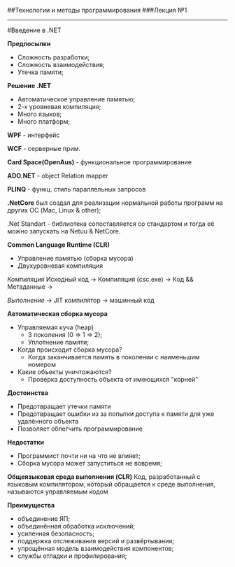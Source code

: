 ##Технологии и методы программирования
###Лекция №1
***
#Введение в .NET

**Предпосылки**
* Сложность разработки;
* Сложность взаимодействия;
* Утечка памяти;

**Решение .NET**
* Автоматическое управление памятью;
* 2-х уровневая компиляция;
* Много языков;
* Много платформ;

**WPF** - интерфейс

**WCF** - серверные прим.

**Card Space(OpenAus)** - функциональное программирование

**ADO.NET** - object Relation mapper

**PLINQ** - функц. стиль параллельных запросов

**.NetCore** был создал для реализации нормальной работы программ на других ОС (Mac, Linux & other);

.Net Standart - библиотека сопоставляется со стандартом и тогда её можно запускать на Netuu & NetCore.

**Common Language Runtime (CLR)**
* Управление памятью (сборка мусора)
* Двухуровневая компиляция

*Компиляция*
Исходный код -> Компиляция (csc.exe) -> Код && Метаданные -> 

*Выполнение*
-> JIT компилятор -> машинный код

**Автоматическая сборка мусора**
* Управляемая куча (heap)
    * 3 поколения (0 => 1 => 2);
    * Уплотнение памяти;
* Когда происходит сборка мусора?
    * Когда заканчивается память в поколении с наименьшим номером
* Какие объекты уничтожаются?
    * Проверка доступность объекта от имеющихся "корней"

**Достоинства**
* Предотвращает утечки памяти
* Предотвращает ошибки из за попытки доступа к памяти для уже удалённого объекта
* Позволяет облегчить программирование

**Недостатки**
* Программист почти ни на что не влияет;
* Сборка мусора может запуститься не вовремя;

**Общеязыковая среда выполнения (CLR)**
Код, разработанный с языковым компилятором, который обращается к среде выполнения, называются управляемым кодом

**Преимущества**
* объединение ЯП;
* объединённая обработка исключений;
* усиленная безопасность;
* поддержка отслеживания версий и развёртывания;
* упрощённая модель взаимодействия компонентов;
* службы отладки и профилирования;




